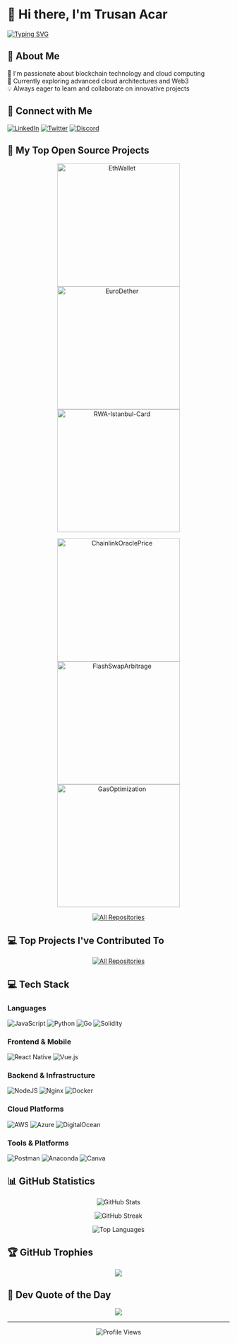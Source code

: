 # 👋 Hi there, I'm Trusan Acar
[![Typing SVG](https://readme-typing-svg.herokuapp.com?font=Fira+Code&pause=1000&color=00F739&width=435&lines=Full+Stack+Developer;Blockchain+Developer;Cloud+Engineer)](https://git.io/typing-svg)

## 🚀 About Me
🔭 I'm passionate about blockchain technology and cloud computing  
🌱 Currently exploring advanced cloud architectures and Web3  
💡 Always eager to learn and collaborate on innovative projects

## 🤝 Connect with Me
[![LinkedIn](https://img.shields.io/badge/LinkedIn-%230077B5.svg?style=flat-square&logo=linkedin&logoColor=white)](https://linkedin.com/in/trusan-acar/)
[![Twitter](https://img.shields.io/badge/Twitter-%231DA1F2.svg?style=flat-square&logo=Twitter&logoColor=white)](https://x.com/trsnacar)
[![Discord](https://img.shields.io/badge/Discord-%237289DA.svg?style=flat-square&logo=discord&logoColor=white)](htttps://discord.gg/#2069)

## 📘 My Top Open Source Projects

<div align="center">
  <p align="center">
    <a href="https://github.com/trsnacar/EthWallet"><img width="278" src="https://denvercoder1-github-readme-stats.vercel.app/api/pin/?username=trsnacar&repo=EthWallet&theme=radical&bg_color=1F222E&title_color=F85D7F&hide_border=true&icon_color=F8D866&show_icons=false" alt="EthWallet"></a>
    <a href="https://github.com/trsnacar/EuroDether"><img width="278" src="https://denvercoder1-github-readme-stats.vercel.app/api/pin/?username=trsnacar&repo=EuroDether&theme=radical&bg_color=1F222E&title_color=F85D7F&hide_border=true&icon_color=F8D866&show_icons=false" alt="EuroDether"></a>
    <a href="https://github.com/trsnacar/RWA-Istanbul-Card"><img width="278" src="https://denvercoder1-github-readme-stats.vercel.app/api/pin/?username=trsnacar&repo=RWA-Istanbul-Card&theme=radical&bg_color=1F222E&title_color=F85D7F&hide_border=true&icon_color=F8D866&show_icons=false" alt="RWA-Istanbul-Card"></a>
  </p>
  <p align="center">
    <a href="https://github.com/trsnacar/ChainlinkOraclePrice"><img width="278" src="https://denvercoder1-github-readme-stats.vercel.app/api/pin/?username=trsnacar&repo=ChainlinkOraclePrice&theme=radical&bg_color=1F222E&title_color=F85D7F&hide_border=true&icon_color=F8D866&show_icons=false" alt="ChainlinkOraclePrice"></a>
    <a href="https://github.com/trsnacar/FlashSwapArbitrage"><img width="278" src="https://denvercoder1-github-readme-stats.vercel.app/api/pin/?username=trsnacar&repo=FlashSwapArbitrage&theme=radical&bg_color=1F222E&title_color=F85D7F&hide_border=true&icon_color=F8D866&show_icons=false" alt="FlashSwapArbitrage"></a>
    <a href="https://github.com/trsnacar/GasOptimization"><img width="278" src="https://denvercoder1-github-readme-stats.vercel.app/api/pin/?username=trsnacar&repo=GasOptimization&theme=radical&bg_color=1F222E&title_color=F85D7F&hide_border=true&icon_color=F8D866&show_icons=false" alt="GasOptimization"></a>
  </p>

  <p align="center">
    <a href="https://github.com/trsnacar?tab=repositories&sort=stargazers"><img alt="All Repositories" title="All Repositories" src="https://custom-icon-badges.demolab.com/badge/-Click%20Here%20For%20All%20My%20Repos-1F222E?style=for-the-badge&logoColor=white&logo=repo"/></a>
  </p>
</div>

## 💻 Top Projects I've Contributed To
<!-- If you have contributed to any notable projects, they can be added here -->
<div align="center">
  <p align="center">
    <a href="https://github.com/trsnacar?tab=repositories&q=&type=fork&language=&sort=stargazers"><img alt="All Repositories" title="All Repositories" src="https://custom-icon-badges.demolab.com/badge/-Click%20Here%20For%20All%20My%20Forks-1F222E?style=for-the-badge&logoColor=white&logo=fork"/></a>
  </p>
</div>

## 💻 Tech Stack

### Languages
![JavaScript](https://img.shields.io/badge/JavaScript-%23323330.svg?style=for-the-badge&logo=javascript&logoColor=%23F7DF1E)
![Python](https://img.shields.io/badge/Python-3670A0?style=for-the-badge&logo=python&logoColor=ffdd54)
![Go](https://img.shields.io/badge/Go-%2300ADD8.svg?style=for-the-badge&logo=go&logoColor=white)
![Solidity](https://img.shields.io/badge/Solidity-%23363636.svg?style=for-the-badge&logo=solidity&logoColor=white)

### Frontend & Mobile
![React Native](https://img.shields.io/badge/React_Native-%2320232a.svg?style=for-the-badge&logo=react&logoColor=%2361DAFB)
![Vue.js](https://img.shields.io/badge/Vue.js-%2335495e.svg?style=for-the-badge&logo=vuedotjs&logoColor=%234FC08D)

### Backend & Infrastructure
![NodeJS](https://img.shields.io/badge/Node.js-6DA55F?style=for-the-badge&logo=node.js&logoColor=white)
![Nginx](https://img.shields.io/badge/Nginx-%23009639.svg?style=for-the-badge&logo=nginx&logoColor=white)
![Docker](https://img.shields.io/badge/Docker-%230db7ed.svg?style=for-the-badge&logo=docker&logoColor=white)

### Cloud Platforms
![AWS](https://img.shields.io/badge/AWS-%23FF9900.svg?style=for-the-badge&logo=amazon-aws&logoColor=white)
![Azure](https://img.shields.io/badge/Azure-%230072C6.svg?style=for-the-badge&logo=azure-devops&logoColor=white)
![DigitalOcean](https://img.shields.io/badge/DigitalOcean-%230167ff.svg?style=for-the-badge&logo=digitalOcean&logoColor=white)

### Tools & Platforms
![Postman](https://img.shields.io/badge/Postman-FF6C37?style=for-the-badge&logo=postman&logoColor=white)
![Anaconda](https://img.shields.io/badge/Anaconda-%2344A833.svg?style=for-the-badge&logo=anaconda&logoColor=white)
![Canva](https://img.shields.io/badge/Canva-%2300C4CC.svg?style=for-the-badge&logo=Canva&logoColor=white)

## 📊 GitHub Statistics

<div align="center">
  
![GitHub Stats](https://github-readme-stats.vercel.app/api?username=trsnacar&theme=radical&hide_border=true&include_all_commits=true&count_private=true)

![GitHub Streak](https://github-readme-streak-stats.herokuapp.com/?user=trsnacar&theme=radical&hide_border=true)

![Top Languages](https://github-readme-stats.vercel.app/api/top-langs/?username=trsnacar&theme=radical&hide_border=true&include_all_commits=true&count_private=true&layout=compact)

</div>

## 🏆 GitHub Trophies
<div align="center">
  
![](https://github-profile-trophy.vercel.app/?username=trsnacar&theme=radical&no-frame=true&no-bg=false&margin-w=4)

</div>

## 💭 Dev Quote of the Day
<div align="center">
  
![](https://quotes-github-readme.vercel.app/api?type=horizontal&theme=radical)

</div>

---
<div align="center">
  
![Profile Views](https://visitcount.itsvg.in/api?id=trsnacar&icon=2&color=11)

</div>

<!-- Last updated: 2024 -->
